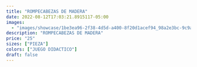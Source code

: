 ```yaml
---
title: "ROMPECABEZAS DE MADERA"
date: 2022-08-12T17:03:21.8915117-05:00
images:
  - "images/showcase/1be3ea96-2f38-4d5d-a400-8f20d1acef94_98a2e3bc-9c9a-40fc-91fc-083256bf673f.webp"
description: "ROMPECABEZAS DE MADERA"
price: "25"
sizes: ["PIEZA"]
colors: ["JUEGO DIDACTICO"]
draft: false
---
```

